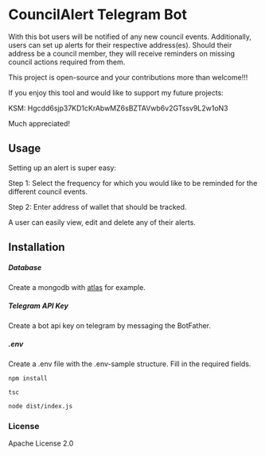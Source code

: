 # CouncilAlert Telegram Bot

With this bot users will be notified of any new council events. Additionally, users can set up alerts for their respective address(es). Should their address be a council member, they will receive reminders on missing council actions required from them.

This project is open-source and your contributions more than welcome!!!

If you enjoy this tool and would like to support my future projects:

KSM: Hgcdd6sjp37KD1cKrAbwMZ6sBZTAVwb6v2GTssv9L2w1oN3

Much appreciated!

## Usage

Setting up an alert is super easy:

Step 1: Select the frequency for which you would like to be reminded for the different council events.

Step 2: Enter address of wallet that should be tracked.

A user can easily view, edit and delete any of their alerts.

## Installation

##### Database
Create a mongodb with [atlas](https://www.mongodb.com/atlas/database) for example.

##### Telegram API Key
Create a bot api key on telegram by messaging the BotFather.

##### .env
Create a .env file with the .env-sample structure. Fill in the required fields.

```npm install```

```tsc```

```node dist/index.js```

### License
Apache License 2.0

